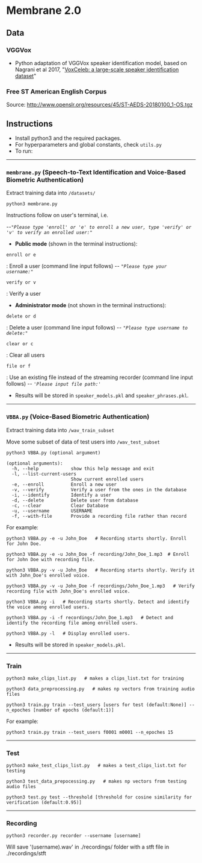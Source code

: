 # Membrane 2.0

## Data
### VGGVox

* Python adaptation of VGGVox speaker identification model, based on Nagrani et al 2017, "[VoxCeleb: a large-scale speaker identification dataset](https://arxiv.org/pdf/1706.08612.pdf)"

<!-- ## Additional Data -->
### Free ST American English Corpus

Source: http://www.openslr.org/resources/45/ST-AEDS-20180100_1-OS.tgz



## Instructions
* Install python3 and the required packages.
* For hyperparameters and global constants, check `utils.py`
* To run:

-----------------------------------------

### `membrane.py` (Speech-to-Text Identification and Voice-Based Biometric Authentication)
Extract training data into `/datasets/`

```
python3 membrane.py
```
Instructions follow on user's terminal, i.e.

--*`"Please type 'enroll' or 'e' to enroll a new user, type 'verify' or 'v' to verify an enrolled user:"`*

<!-- --------------------------------------- -->

- **Public mode** (shown in the terminal instructions):

```enroll or e```

: Enroll a user (command line input follows) -- *`"Please type your username:"`*

```verify or v```

: Verify a user

<!-- --------------------------------------- -->

- **Administrator mode** (not shown in the terminal instructions):

```delete or d```

: Delete a user (command line input follows) -- *`"Please type username to delete:"`*

```clear or c```

: Clear all users

```file or f```

: Use an existing file instead of the streaming recorder (command line input follows) -- *`'Please input file path:'`*

<!-- --------------------------------------- -->


* Results will be stored in `speaker_models.pkl` and `speaker_phrases.pkl`.

---------------------------------------

### `VBBA.py` (Voice-Based Biometric Authentication)

Extract training data into `/wav_train_subset`

Move some subset of data of test users into `/wav_test_subset`

```
python3 VBBA.py (optional argument)
```
```
(optional arguments):
  -h, --help            show this help message and exit
  -l, --list-current-users
                        Show current enrolled users
  -e, --enroll          Enroll a new user
  -v, --verify          Verify a user from the ones in the database
  -i, --identify        Identify a user
  -d, --delete          Delete user from database
  -c, --clear           Clear Database
  -u, --username        USERNAME
  -f, --with-file       Provide a recording file rather than record
```
For example:
```
python3 VBBA.py -e -u John_Doe   # Recording starts shortly. Enroll for John Doe.
```
```
python3 VBBA.py -e -u John_Doe -f recording/John_Doe_1.mp3  # Enroll for John Doe with recording file.
```
```
python3 VBBA.py -v -u John_Doe   # Recording starts shortly. Verify it with John_Doe's enrolled voice.
```
```
python3 VBBA.py -v -u John_Doe -f recordings/John_Doe_1.mp3   # Verify recording file with John_Doe's enrolled voice.
```
```
python3 VBBA.py -i   # Recording starts shortly. Detect and identify the voice among enrolled users.
```
```
python3 VBBA.py -i -f recordings/John_Doe_1.mp3   # Detect and identify the recording file among enrolled users.
```
```
python3 VBBA.py -l   # Display enrolled users.
```

* Results will be stored in `speaker_models.pkl`.

---------------------------------------


### Train
```
python3 make_clips_list.py   # makes a clips_list.txt for training
```
```
python3 data_preprocessing.py   # makes np vectors from training audio files
```
```
python3 train.py train --test_users [users for test (default:None)] --n_epoches [number of epochs (default:1)]
```
For example:
```
python3 train.py train --test_users f0001 m0001 --n_epoches 15
```
---------------------------------------

### Test
```
python3 make_test_clips_list.py   # makes a test_clips_list.txt for testing
```
```
python3 test_data_prepocessing.py   # makes np vectors from testing audio files
```
```
python3 test.py test --threshold [threshold for cosine similarity for verification (default:0.95)]
```
---------------------------------------

### Recording
```
python3 recorder.py recorder --username [username]
```
Will save '(username).wav' in ./recordings/ folder with a stft file in ./recordings/stft
